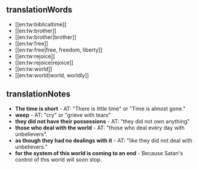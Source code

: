 ## translationWords

* [[en:tw:biblicaltime]]
* [[en:tw:brother]]
* [[en:tw:brother|brother]]
* [[en:tw:free]]
* [[en:tw:free|free, freedom, liberty]]
* [[en:tw:rejoice]]
* [[en:tw:rejoice|rejoice]]
* [[en:tw:world]]
* [[en:tw:world|world, worldly]]

## translationNotes

* **The time is short** - AT: "There is little time" or "Time is almost gone."
* **weep** - AT: "cry" or "grieve with tears"
* **they did not have their possessions** - AT: "they did not own anything"
* **those who deal with the world** - AT: "those who deal every day with unbelievers".
* **as though they had no dealings with it** - AT: "like they did not deal with unbelievers."
* **for the system of this world is coming to an end** - Because Satan's control of this world will soon stop.
